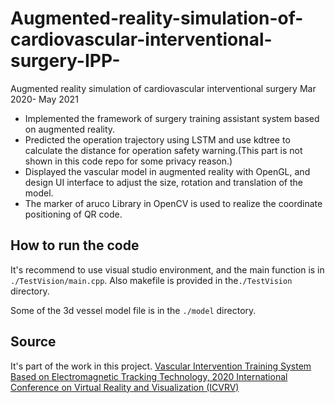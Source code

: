 # Augmented-reality-simulation-of-cardiovascular-interventional-surgery-IPP-
Augmented reality simulation of cardiovascular interventional surgery Mar 2020- May 2021


- Implemented the framework of surgery training assistant system based on augmented reality.
- Predicted the operation trajectory using LSTM and use kdtree to calculate the distance for operation safety warning.(This part is not shown in this code repo for some privacy reason.)
- Displayed the vascular model in augmented reality with OpenGL, and design UI interface to adjust the size, rotation and translation of the model.
- The marker of aruco Library in OpenCV is used to realize the coordinate positioning of QR code.


## How to run the code

It's recommend to use visual studio environment, and the main function is in `./TestVision/main.cpp`. 
Also makefile is provided in the`./TestVision` directory. 

Some of the 3d vessel model file is in the `./model` directory.


## Source
It's part of the work in this project. [Vascular Intervention Training System Based on Electromagnetic Tracking Technology, 2020 International Conference on Virtual Reality and Visualization (ICVRV)](
https://ieeexplore.ieee.org/stamp/stamp.jsp?tp=&arnumber=9479727)
